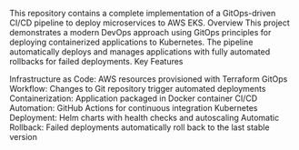 This repository contains a complete implementation of a GitOps-driven CI/CD pipeline to deploy microservices to AWS EKS.
Overview
This project demonstrates a modern DevOps approach using GitOps principles for deploying containerized applications to Kubernetes. The pipeline automatically deploys and manages applications with fully automated rollbacks for failed deployments.
Key Features

Infrastructure as Code: AWS resources provisioned with Terraform
GitOps Workflow: Changes to Git repository trigger automated deployments
Containerization: Application packaged in Docker container
CI/CD Automation: GitHub Actions for continuous integration
Kubernetes Deployment: Helm charts with health checks and autoscaling
Automatic Rollback: Failed deployments automatically roll back to the last stable version
